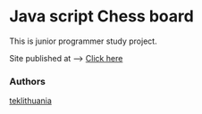 # Java script Chess board
This is junior programmer study project.

Site published at --> [Click here](https://teklithuania.github.io/8-js-chess-board/index.html)


### Authors
[teklithuania](https://github.com/teklithuania)
